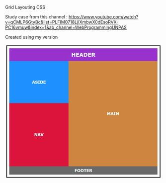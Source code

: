 Grid Layouting CSS

Study case from this channel : https://www.youtube.com/watch?v=qCMLP6GtyBc&list=PLFIM0718LjIXmbwX0dEsoRVX-PC16vmuw&index=1&ab_channel=WebProgrammingUNPAS

Created using my version

![Grid Image](./img/ss.png)
